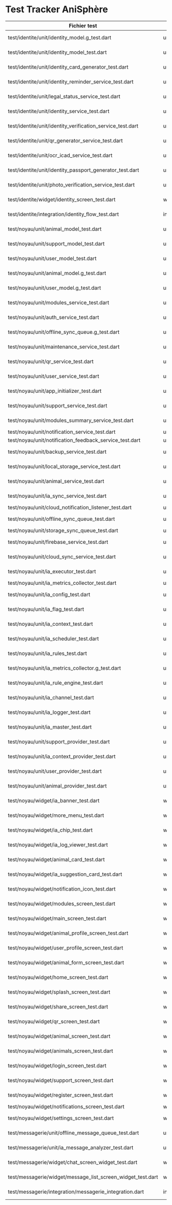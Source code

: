 # Test Tracker AniSphère
| Fichier test | Type | Source | Statut |
|--------------|------|--------|--------|
| test/identite/unit/identity_model.g_test.dart | unit | package:anisphere/modules/identite/models/identity_model.g.dart | À faire |
| test/identite/unit/identity_model_test.dart | unit | package:anisphere/modules/identite/models/identity_model.dart | À faire |
| test/identite/unit/identity_card_generator_test.dart | unit | package:anisphere/modules/identite/services/identity_card_generator.dart | À faire |
| test/identite/unit/identity_reminder_service_test.dart | unit | package:anisphere/modules/identite/services/identity_reminder_service.dart | À faire |
| test/identite/unit/legal_status_service_test.dart | unit | package:anisphere/modules/identite/services/legal_status_service.dart | À faire |
| test/identite/unit/identity_service_test.dart | unit | package:anisphere/modules/identite/services/identity_service.dart | À faire |
| test/identite/unit/identity_verification_service_test.dart | unit | package:anisphere/modules/identite/services/identity_verification_service.dart | À faire |
| test/identite/unit/qr_generator_service_test.dart | unit | package:anisphere/modules/identite/services/qr_generator_service.dart | À faire |
| test/identite/unit/ocr_icad_service_test.dart | unit | package:anisphere/modules/identite/services/ocr_icad_service.dart | À faire |
| test/identite/unit/identity_passport_generator_test.dart | unit | package:anisphere/modules/identite/services/identity_passport_generator.dart | À faire |
| test/identite/unit/photo_verification_service_test.dart | unit | package:anisphere/modules/identite/services/photo_verification_service.dart | À faire |
| test/identite/widget/identity_screen_test.dart | widget | package:anisphere/modules/identite/screens/identity_screen.dart | À faire |
| test/identite/integration/identity_flow_test.dart | integration | package:anisphere/modules/identite/screens/identity_screen.dart | À faire |
| test/noyau/unit/animal_model_test.dart | unit | package:anisphere/modules/noyau/models/animal_model.dart | À faire |
| test/noyau/unit/support_model_test.dart | unit | package:anisphere/modules/noyau/models/support_model.dart | À faire |
| test/noyau/unit/user_model_test.dart | unit | package:anisphere/modules/noyau/models/user_model.dart | À faire |
| test/noyau/unit/animal_model.g_test.dart | unit | package:anisphere/modules/noyau/models/animal_model.g.dart | À faire |
| test/noyau/unit/user_model.g_test.dart | unit | package:anisphere/modules/noyau/models/user_model.g.dart | À faire |
| test/noyau/unit/modules_service_test.dart | unit | package:anisphere/modules/noyau/services/modules_service.dart | À faire |
| test/noyau/unit/auth_service_test.dart | unit | package:anisphere/modules/noyau/services/auth_service.dart | À faire |
| test/noyau/unit/offline_sync_queue.g_test.dart | unit | package:anisphere/modules/noyau/services/offline_sync_queue.g.dart | À faire |
| test/noyau/unit/maintenance_service_test.dart | unit | package:anisphere/modules/noyau/services/maintenance_service.dart | À faire |
| test/noyau/unit/qr_service_test.dart | unit | package:anisphere/modules/noyau/services/qr_service.dart | À faire |
| test/noyau/unit/user_service_test.dart | unit | package:anisphere/modules/noyau/services/user_service.dart | À faire |
| test/noyau/unit/app_initializer_test.dart | unit | package:anisphere/modules/noyau/services/app_initializer.dart | À faire |
| test/noyau/unit/support_service_test.dart | unit | package:anisphere/modules/noyau/services/support_service.dart | À faire |
| test/noyau/unit/modules_summary_service_test.dart | unit | package:anisphere/modules/noyau/services/modules_summary_service.dart | À faire |
| test/noyau/unit/notification_service_test.dart | unit | package:anisphere/modules/noyau/services/notification_service.dart | ✅ |
| test/noyau/unit/notification_feedback_service_test.dart | unit | package:anisphere/modules/noyau/services/notification_feedback_service.dart | ✅ |
| test/noyau/unit/backup_service_test.dart | unit | package:anisphere/modules/noyau/services/backup_service.dart | À faire |
| test/noyau/unit/local_storage_service_test.dart | unit | package:anisphere/modules/noyau/services/local_storage_service.dart | À faire |
| test/noyau/unit/animal_service_test.dart | unit | package:anisphere/modules/noyau/services/animal_service.dart | À faire |
| test/noyau/unit/ia_sync_service_test.dart | unit | package:anisphere/modules/noyau/services/ia_sync_service.dart | À faire |
| test/noyau/unit/cloud_notification_listener_test.dart | unit | package:anisphere/modules/noyau/services/cloud_notification_listener.dart | ✅ |
| test/noyau/unit/offline_sync_queue_test.dart | unit | package:anisphere/modules/noyau/services/offline_sync_queue.dart | À faire |
| test/noyau/unit/storage_sync_queue_test.dart | unit | package:anisphere/modules/noyau/storage/storage_sync_queue.dart | ✅ |
| test/noyau/unit/firebase_service_test.dart | unit | package:anisphere/modules/noyau/services/firebase_service.dart | À faire |
| test/noyau/unit/cloud_sync_service_test.dart | unit | package:anisphere/modules/noyau/services/cloud_sync_service.dart | À faire |
| test/noyau/unit/ia_executor_test.dart | unit | package:anisphere/modules/noyau/logic/ia_executor.dart | À faire |
| test/noyau/unit/ia_metrics_collector_test.dart | unit | package:anisphere/modules/noyau/logic/ia_metrics_collector.dart | ✅ |
| test/noyau/unit/ia_config_test.dart | unit | package:anisphere/modules/noyau/logic/ia_config.dart | À faire |
| test/noyau/unit/ia_flag_test.dart | unit | package:anisphere/modules/noyau/logic/ia_flag.dart | À faire |
| test/noyau/unit/ia_context_test.dart | unit | package:anisphere/modules/noyau/logic/ia_context.dart | À faire |
| test/noyau/unit/ia_scheduler_test.dart | unit | package:anisphere/modules/noyau/logic/ia_scheduler.dart | À faire |
| test/noyau/unit/ia_rules_test.dart | unit | package:anisphere/modules/noyau/logic/ia_rules.dart | À faire |
| test/noyau/unit/ia_metrics_collector.g_test.dart | unit | package:anisphere/modules/noyau/logic/ia_metrics_collector.g.dart | À faire |
| test/noyau/unit/ia_rule_engine_test.dart | unit | package:anisphere/modules/noyau/logic/ia_rule_engine.dart | À faire |
| test/noyau/unit/ia_channel_test.dart | unit | package:anisphere/modules/noyau/logic/ia_channel.dart | À faire |
| test/noyau/unit/ia_logger_test.dart | unit | package:anisphere/modules/noyau/logic/ia_logger.dart | À faire |
| test/noyau/unit/ia_master_test.dart | unit | package:anisphere/modules/noyau/logic/ia_master.dart | À faire |
| test/noyau/unit/support_provider_test.dart | unit | package:anisphere/modules/noyau/providers/support_provider.dart | À faire |
| test/noyau/unit/ia_context_provider_test.dart | unit | package:anisphere/modules/noyau/providers/ia_context_provider.dart | À faire |
| test/noyau/unit/user_provider_test.dart | unit | package:anisphere/modules/noyau/providers/user_provider.dart | À faire |
| test/noyau/unit/animal_provider_test.dart | unit | package:anisphere/modules/noyau/providers/animal_provider.dart | À faire |
| test/noyau/widget/ia_banner_test.dart | widget | package:anisphere/modules/noyau/widgets/ia_banner.dart | À faire |
| test/noyau/widget/more_menu_test.dart | widget | package:anisphere/modules/noyau/widgets/more_menu.dart | À faire |
| test/noyau/widget/ia_chip_test.dart | widget | package:anisphere/modules/noyau/widgets/ia_chip.dart | À faire |
| test/noyau/widget/ia_log_viewer_test.dart | widget | package:anisphere/modules/noyau/widgets/ia_log_viewer.dart | À faire |
| test/noyau/widget/animal_card_test.dart | widget | package:anisphere/modules/noyau/widgets/animal_card.dart | À faire |
| test/noyau/widget/ia_suggestion_card_test.dart | widget | package:anisphere/modules/noyau/widgets/ia_suggestion_card.dart | À faire |
| test/noyau/widget/notification_icon_test.dart | widget | package:anisphere/modules/noyau/widgets/notification_icon.dart | À faire |
| test/noyau/widget/modules_screen_test.dart | widget | package:anisphere/modules/noyau/screens/modules_screen.dart | À faire |
| test/noyau/widget/main_screen_test.dart | widget | package:anisphere/modules/noyau/screens/main_screen.dart | À faire |
| test/noyau/widget/animal_profile_screen_test.dart | widget | package:anisphere/modules/noyau/screens/animal_profile_screen.dart | À faire |
| test/noyau/widget/user_profile_screen_test.dart | widget | package:anisphere/modules/noyau/screens/user_profile_screen.dart | À faire |
| test/noyau/widget/animal_form_screen_test.dart | widget | package:anisphere/modules/noyau/screens/animal_form_screen.dart | À faire |
| test/noyau/widget/home_screen_test.dart | widget | package:anisphere/modules/noyau/screens/home_screen.dart | À faire |
| test/noyau/widget/splash_screen_test.dart | widget | package:anisphere/modules/noyau/screens/splash_screen.dart | À faire |
| test/noyau/widget/share_screen_test.dart | widget | package:anisphere/modules/noyau/screens/share_screen.dart | À faire |
| test/noyau/widget/qr_screen_test.dart | widget | package:anisphere/modules/noyau/screens/qr_screen.dart | À faire |
| test/noyau/widget/animal_screen_test.dart | widget | package:anisphere/modules/noyau/screens/animal_screen.dart | À faire |
| test/noyau/widget/animals_screen_test.dart | widget | package:anisphere/modules/noyau/screens/animals_screen.dart | À faire |
| test/noyau/widget/login_screen_test.dart | widget | package:anisphere/modules/noyau/screens/login_screen.dart | À faire |
| test/noyau/widget/support_screen_test.dart | widget | package:anisphere/modules/noyau/screens/support_screen.dart | À faire |
| test/noyau/widget/register_screen_test.dart | widget | package:anisphere/modules/noyau/screens/register_screen.dart | À faire |
| test/noyau/widget/notifications_screen_test.dart | widget | package:anisphere/modules/noyau/screens/notifications_screen.dart | ✅ |
| test/noyau/widget/settings_screen_test.dart | widget | package:anisphere/modules/noyau/screens/settings_screen.dart | À faire || test/messagerie/unit/messaging_service_test.dart | unit | package:anisphere/modules/messagerie/services/messaging_service.dart | À faire |
| test/messagerie/unit/offline_message_queue_test.dart | unit | package:anisphere/modules/messagerie/services/offline_message_queue.dart | À faire |
| test/messagerie/unit/ia_message_analyzer_test.dart | unit | package:anisphere/modules/messagerie/services/ia_message_analyzer.dart | À faire |
| test/messagerie/widget/chat_screen_widget_test.dart | widget | package:anisphere/modules/messagerie/screens/chat_screen.dart | À faire |
| test/messagerie/widget/message_list_screen_widget_test.dart | widget | package:anisphere/modules/messagerie/screens/message_list_screen.dart | À faire |
| test/messagerie/integration/messagerie_integration.dart | integration | package:anisphere/modules/messagerie/screens/chat_screen.dart | À faire |

